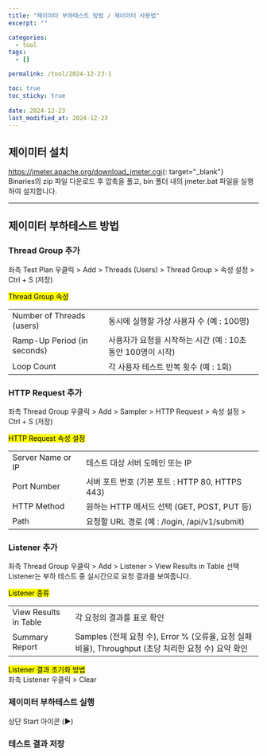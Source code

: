 ```yaml
---
title: "제이미터 부하테스트 방법 / 제이미터 사용법"
excerpt: ""

categories:
  - tool
tags:
  - []

permalink: /tool/2024-12-23-1

toc: true
toc_sticky: true
 
date: 2024-12-23
last_modified_at: 2024-12-23
---
```


## 제이미터 설치

<https://jmeter.apache.org/download_jmeter.cgi>{: target="_blank"}  
Binaries의 zip 파일 다운로드 후 압축을 풀고, bin 폴더 내의 jmeter.bat 파일을 실행하여 설치합니다.

---

## 제이미터 부하테스트 방법

### Thread Group 추가
좌측 Test Plan 우클릭 > Add > Threads (Users) > Thread Group > 속성 설정 > Ctrl + S (저장)  

<mark>Thread Group 속성</mark>
<table class="table_2_left">
  <tbody>
    <tr>
      <td>Number of Threads (users)</td>
      <td>동시에 실행할 가상 사용자 수 (예 : 100명)</td>
    </tr>
    <tr>
      <td>Ramp-Up Period (in seconds)</td>
      <td>사용자가 요청을 시작하는 시간 (예 : 10초 동안 100명이 시작)</td>
    </tr>
    <tr>
      <td>Loop Count</td>
      <td>각 사용자 테스트 반복 횟수 (예 : 1회)</td>
    </tr>
  </tbody>
</table>

### HTTP Request 추가
좌측 Thread Group 우클릭 > Add > Sampler > HTTP Request > 속성 설정 > Ctrl + S (저장)

<mark>HTTP Request 속성 설정</mark>
<table class="table_2_left">
  <tbody>
    <tr>
      <td>Server Name or IP</td>
      <td>테스트 대상 서버 도메인 또는 IP</td>
    </tr>
    <tr>
      <td>Port Number</td>
      <td>서버 포트 번호 (기본 포트 : HTTP 80, HTTPS 443)</td>
    </tr>
    <tr>
      <td>HTTP Method</td>
      <td>원하는 HTTP 메서드 선택 (GET, POST, PUT 등)</td>
    </tr>
    <tr>
      <td>Path</td>
      <td>요청할 URL 경로 (예 : /login, /api/v1/submit)</td>
    </tr>
  </tbody>
</table>

### Listener 추가
좌측 Thread Group 우클릭 > Add > Listener > View Results in Table 선택  
Listener는 부하 테스트 중 실시간으로 요청 결과를 보여줍니다.

<mark>Listener 종류</mark>
<table class="table_2_left">
  <tbody>
    <tr>
      <td>View Results in Table</td>
      <td>각 요청의 결과를 표로 확인</td>
    </tr>
    <tr>
      <td>Summary Report</td>
      <td>Samples (전체 요청 수), Error % (오류율, 요청 실패 비율), Throughput (초당 처리한 요청 수) 요약 확인</td>
    </tr>
  </tbody>
</table>

<mark>Listener 결과 초기화 방법</mark>  
좌측 Listener 우클릭 > Clear

### 제이미터 부하테스트 실행
상단 Start 아이콘 (▶)

### 테스트 결과 저장
